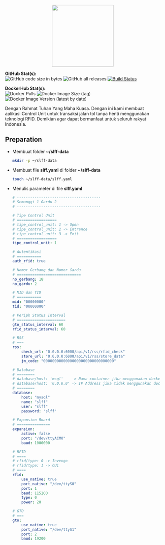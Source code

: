 <p align="center">
    <img src="https://i.imgur.com/S8pm7jM.png" width="200" height="200">
</p>

**GitHub Stat(s):**  
![GitHub code size in bytes](https://img.shields.io/github/languages/code-size/protanjung/slff-app-docker?logo=github) ![GitHub all releases](https://img.shields.io/github/downloads/protanjung/slff-app-docker/total?logo=github) [![Build Status](https://img.shields.io/endpoint.svg?url=https%3A%2F%2Factions-badge.atrox.dev%2Fprotanjung%2Fslff-app-docker%2Fbadge%3Fref%3Dmain&style=flat)](https://actions-badge.atrox.dev/protanjung/slff-app-docker/goto?ref=main)

**DockerHub Stat(s):**  
![Docker Pulls](https://img.shields.io/docker/pulls/protanjung/slff-app-docker?logo=docker) ![Docker Image Size (tag)](https://img.shields.io/docker/image-size/protanjung/slff-app-docker/latest?logo=docker) ![Docker Image Version (latest by date)](https://img.shields.io/docker/v/protanjung/slff-app-docker?arch=amd64&logo=docker&sort=date)

Dengan Rahmat Tuhan Yang Maha Kuasa. Dengan ini kami membuat aplikasi Control Unit untuk transaksi jalan tol tanpa henti menggunakan teknologi RFID. Demikian agar dapat bermanfaat untuk seluruh rakyat Indonesia.

## Preparation
- Membuat folder **~/slff-data**
    ```bash
    mkdir -p ~/slff-data
    ```
- Membuat file **slff.yaml** di folder **~/slff-data**
    ```bash
    touch ~/slff-data/slff.yaml
    ```
- Menulis parameter di file **slff.yaml**
    ```yaml
    # --------------------------------------
    # Semanggi 1 Gardu 2
    # --------------------------------------

    # Tipe Control Unit
    # ==================
    # tipe_control_unit: 1 -> Open
    # tipe_control_unit: 2 -> Entrance
    # tipe_control_unit: 3 -> Exit
    # ==================
    tipe_control_unit: 1

    # Autentikasi
    # ===========
    auth_rfid: true

    # Nomor Gerbang dan Nomor Gardu
    # =============================
    no_gerbang: 18
    no_gardu: 2

    # MID dan TID
    # ===========
    mid: "00000000"
    tid: "00000000"

    # Periph Status Interval
    # ======================
    gto_status_interval: 60
    rfid_status_interval: 60

    # RSS
    # ===
    rss:
        check_url: "0.0.0.0:6000/api/v1/rss/rfid_check"
        store_url: "0.0.0.0:6000/api/v1/rss/store_data"
        jm_code: "00000000000000000000000000000000"

    # Database
    # ========
    # database/host: 'msql'    -> Nama container jika menggunakan docker
    # database/host: '0.0.0.0' -> IP Address jika tidak menggunakan docker
    # ========
    database:
        host: "mysql"
        name: "slff"
        user: "slff"
        password: "slff"

    # Expansion Board
    # ===============
    expansion:
        active: false
        port: "/dev/ttyACM0"
        baud: 1000000

    # RFID
    # ====
    # rfid/type: 0 -> Invengo
    # rfid/type: 1 -> CU1
    # ====
    rfid:
        use_native: true
        port_native: "/dev/ttyS0"
        port: 1
        baud: 115200
        type: 0
        power: 20

    # GTO
    # ===
    gto:
        use_native: true
        port_native: "/dev/ttyS1"
        port: 2
        baud: 19200
    ```
    
        